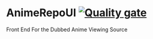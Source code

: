 # AnimeRepoUI [![Quality gate](https://sonarcloud.io/api/project_badges/quality_gate?project=Kiran3232_AnimeRepoUI)](https://sonarcloud.io/dashboard?id=Kiran3232_AnimeRepoUI)
Front End For the Dubbed Anime Viewing Source
